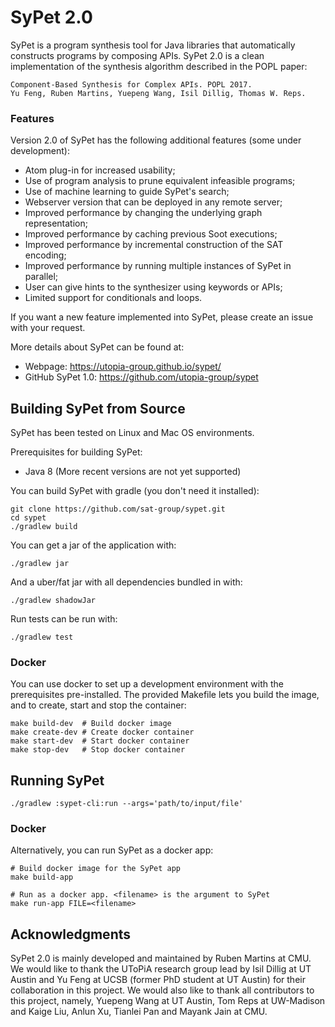 # SyPet 2.0

SyPet is a program synthesis tool for Java libraries that automatically constructs programs by composing APIs. SyPet 2.0 is a clean implementation of the synthesis algorithm described in the POPL paper: 

```
Component-Based Synthesis for Complex APIs. POPL 2017.
Yu Feng, Ruben Martins, Yuepeng Wang, Isil Dillig, Thomas W. Reps. 
```

### Features

Version 2.0 of SyPet has the following additional features (some under development):
* Atom plug-in for increased usability;
* Use of program analysis to prune equivalent infeasible programs;
* Use of machine learning to guide SyPet's search;
* Webserver version that can be deployed in any remote server;
* Improved performance by changing the underlying graph representation;
* Improved performance by caching previous Soot executions;
* Improved performance by incremental construction of the SAT encoding;
* Improved performance by running multiple instances of SyPet in parallel;
* User can give hints to the synthesizer using keywords or APIs;
* Limited support for conditionals and loops.

If you want a new feature implemented into SyPet, please create an issue with your request.

More details about SyPet can be found at:
* Webpage: https://utopia-group.github.io/sypet/
* GitHub SyPet 1.0: https://github.com/utopia-group/sypet

## Building SyPet from Source

SyPet has been tested on Linux and Mac OS environments.

Prerequisites for building SyPet:

* Java 8 (More recent versions are not yet supported)

You can build SyPet with gradle (you don't need it installed):

```
git clone https://github.com/sat-group/sypet.git
cd sypet
./gradlew build
```

You can get a jar of the application with:

```
./gradlew jar
```

And a uber/fat jar with all dependencies bundled in with:

```
./gradlew shadowJar
```

Run tests can be run with:

```
./gradlew test
```

### Docker

You can use docker to set up a development environment with the prerequisites
pre-installed. The provided Makefile lets you build the image, and to create,
start and stop the container:

```
make build-dev  # Build docker image
make create-dev # Create docker container
make start-dev  # Start docker container
make stop-dev   # Stop docker container
```

## Running SyPet

```
./gradlew :sypet-cli:run --args='path/to/input/file'
```

### Docker

Alternatively, you can run SyPet as a docker app:

```
# Build docker image for the SyPet app
make build-app

# Run as a docker app. <filename> is the argument to SyPet
make run-app FILE=<filename>
```

## Acknowledgments

SyPet 2.0 is mainly developed and maintained by Ruben Martins at CMU. We would like to thank the UToPiA research group lead by Isil Dillig at UT Austin and Yu Feng at UCSB (former PhD student at UT Austin) for their collaboration in this project. We would also like to thank all contributors to this project, namely, Yuepeng Wang at UT Austin, Tom Reps at UW-Madison and Kaige Liu, Anlun Xu, Tianlei Pan and Mayank Jain at CMU.

